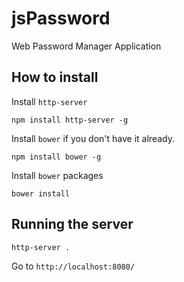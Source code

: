 # jsPassword
Web Password Manager Application

## How to install
Install `http-server`

`npm install http-server -g`

Install `bower` if you don't have it already.

`npm install bower -g`

Install `bower` packages

`bower install`

## Running the server

`http-server .`

Go to `http://localhost:8080/`